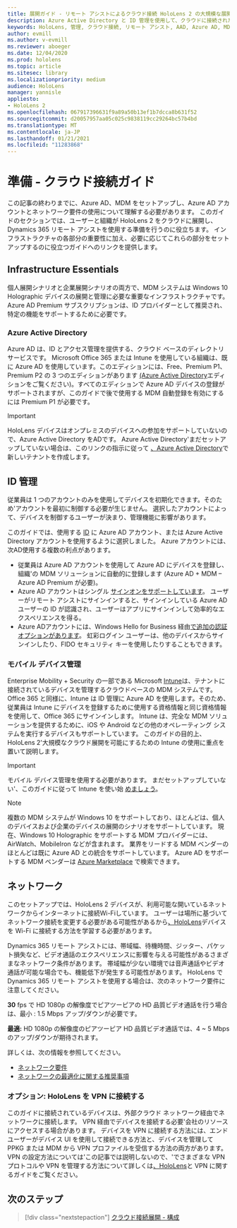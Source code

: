 ```yaml
---
title: 展開ガイド - リモート アシストによるクラウド接続 HoloLens 2 の大規模な展開 - 準備
description: Azure Active Directory と ID 管理を使用して、クラウドに接続されたネットワーク上で HoloLens デバイスを登録する準備をする方法について説明します。
keywords: HoloLens, 管理, クラウド接続, リモート アシスト, AAD, Azure AD, MDM, モバイル デバイス管理
author: evmill
ms.author: v-evmill
ms.reviewer: aboeger
ms.date: 12/04/2020
ms.prod: hololens
ms.topic: article
ms.sitesec: library
ms.localizationpriority: medium
audience: HoloLens
manager: yannisle
appliesto:
- HoloLens 2
ms.openlocfilehash: 067917396631f9a89a50b13ef1b7dcca8b631f52
ms.sourcegitcommit: d20057957aa05c025c9838119cc29264bc57b4bd
ms.translationtype: MT
ms.contentlocale: ja-JP
ms.lasthandoff: 01/21/2021
ms.locfileid: "11283868"
---
```

# 準備 - クラウド接続ガイド

この記事の終わりまでに、Azure AD、MDM をセットアップし、Azure AD アカウントとネットワーク要件の使用について理解する必要があります。 このガイドのセクションでは、ユーザーと組織が HoloLens 2 をクラウドに展開し、Dynamics 365 リモート アシストを使用する準備を行うのに役立ちます。 インフラストラクチャの各部分の重要性に加え、必要に応じてこれらの部分をセットアップするのに役立つガイドへのリンクを提供します。

## Infrastructure Essentials

個人展開シナリオと企業展開シナリオの両方で、MDM システムは Windows 10 Holographic デバイスの展開と管理に必要な重要なインフラストラクチャです。 Azure AD Premium サブスクリプションは、ID プロバイダーとして推奨され、特定の機能をサポートするために必要です。

### Azure Active Directory

Azure AD は、ID とアクセス管理を提供する、クラウド ベースのディレクトリ サービスです。 Microsoft Office 365 または Intune を使用している組織は、既に Azure AD を使用しています。このエディションには、Free、Premium P1、Premium P2 の 3 つのエディションがあります [(Azure Active Directory](https://azure.microsoft.com/documentation/articles/active-directory-editions)エディションをご覧ください)。すべてのエディションで Azure AD デバイスの登録がサポートされますが、このガイドで後で使用する MDM 自動登録を有効にするには Premium P1 が必要です。

> [!IMPORTANT]
> HoloLens デバイスはオンプレミスのデバイスへの参加をサポートしていないので、Azure Active Directory をADです。 Azure Active Directory&#39;まだセットアップしていない場合は、このリンクの指示に従って [、Azure Active Directory](https://docs.microsoft.com/azure/active-directory/fundamentals/active-directory-access-create-new-tenant)で新しいテナントを作成します。

## ID 管理

従業員は 1 つのアカウントのみを使用してデバイスを初期化できます。そのため&#39;アカウントを最初に制御する必要が生じません。 選択したアカウントによって、デバイスを制御するユーザーが決まり、管理機能に影響があります。

このガイドでは、使用する [ID](https://docs.microsoft.com/hololens/hololens-identity) に Azure AD アカウント、または Azure Active Directory アカウントを使用するように選択しました。 Azure アカウントには、次AD使用する複数の利点があります。

- 従業員は Azure AD アカウントを使用して Azure AD にデバイスを登録し、組織&#39;の MDM ソリューションに自動的に登録します (Azure AD + MDM – Azure AD Premium が必要)。
- Azure AD アカウントはシングル [サインオンをサポートしています](https://docs.microsoft.com/azure/active-directory/manage-apps/what-is-single-sign-on)。 ユーザーがリモート アシストにサインインすると、サインインしている Azure AD ユーザーの ID が認識され、ユーザーはアプリにサインインして効率的なエクスペリエンスを得る。
- Azure ADアカウントには、Windows Hello for Business 経由[で](https://docs.microsoft.com/hololens/hololens-identity)[追加の認証オプションがあります](https://docs.microsoft.com/windows/security/identity-protection/hello-for-business/hello-identity-verification)。 虹彩ログイン ユーザーは、他のデバイスからサインインしたり、FIDO セキュリティ キーを使用したりすることもできます。

### モバイル デバイス管理

Enterprise Mobility + Security の一部である Microsoft [Intune](https://docs.microsoft.com/mem/intune/fundamentals/what-is-intune)は、テナントに接続されているデバイスを管理するクラウドベースの MDM システムです。 Office 365 と同様に、Intune は ID 管理に Azure AD を使用します。そのため、従業員は Intune にデバイスを登録するために使用する資格情報と同じ資格情報を使用して、Office 365 にサインインします。 Intune は、完全な MDM ソリューションを提供するために、iOS や Android などの他のオペレーティング システムを実行するデバイスもサポートしています。 このガイドの目的上、HoloLens 2&#39;大規模なクラウド展開を可能にするための Intune の使用に重点を置いて説明します。

> [!IMPORTANT]
> モバイル デバイス管理を使用する必要があります。 まだセットアップしていない&#39;、このガイドに従って Intune を使い始 [めましょう](https://docs.microsoft.com/mem/intune/fundamentals/free-trial-sign-up)。

> [!NOTE]
> 複数の MDM システムが Windows 10 をサポートしており、ほとんどは、個人のデバイスおよび企業のデバイスの展開のシナリオをサポートしています。 現在、Windows 10 Holographic をサポートする MDM プロバイダーには、AirWatch、MobileIron などが含まれます。 業界をリードする MDM ベンダーのほとんどは既に Azure AD との統合をサポートしています。 Azure AD をサポートする MDM ベンダーは [Azure Marketplace](https://azure.microsoft.com/marketplace/) で検索できます。

## ネットワーク

このセットアップでは、HoloLens 2 デバイスが、利用可能な開いているネットワークからインターネットに接続Wi-Fiしています。 ユーザーは場所に基づいてネットワーク接続を変更する必要がある可能性があるから[、HoloLens](https://docs.microsoft.com/hololens/hololens-network)デバイスを Wi-Fi に接続する方法を学習する必要があります。

Dynamics 365 リモート アシストには、帯域幅、待機時間、ジッター、パケット損失など、ビデオ通話のエクスペリエンスに影響を与える可能性があるさまざまなネットワーク条件があります。 帯域幅が少ない環境では音声通話やビデオ通話が可能な場合でも、機能低下が発生する可能性があります。 HoloLens で Dynamics 365 リモート アシストを使用する場合は、次のネットワーク要件に注意してください。

**30** fps で HD 1080p の解像度でピアツーピアの HD 品質ビデオ通話を行う場合は、最小 : 1.5 Mbps アップ/ダウンが必要です。

**最適:** HD 1080p の解像度のピアツーピア HD 品質ビデオ通話では、4 ~ 5 Mbps のアップ/ダウンが期待されます。

詳しくは、次の情報を参照してください。

- [ネットワーク要件](https://docs.microsoft.com/dynamics365/mixed-reality/remote-assist/requirements#network-requirements)
- [ネットワークの最適化に関する推奨事項](https://docs.microsoft.com/dynamics365/mixed-reality/remote-assist/requirements#dynamics-365-remote-assist-hololens)

### オプション: HoloLens を VPN に接続する

このガイドに接続されているデバイスは、外部クラウド ネットワーク経由でネットワークに接続します。 VPN 経由でデバイスを接続する必要&#39;会社のリソースにアクセスする場合があります。 デバイスを VPN に接続する方法には、エンド ユーザーがデバイス UI を使用して接続できる方法と、デバイスを管理して PPKG または MDM から VPN プロファイルを受信する方法の両方があります。 VPN の設定方法については&#39;この記事では説明しないので、&#39;でさまざまな VPN プロトコルや VPN を管理する方法について詳しくは[、HoloLens](https://docs.microsoft.com/hololens/hololens-network#vpn)と VPN に関するガイドをご覧ください。

## 次のステップ

> [!div class="nextstepaction"]
> [クラウド接続展開 - 構成](hololens2-cloud-connected-configure.md)

